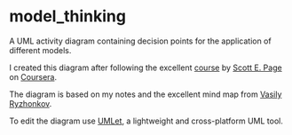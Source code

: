 model_thinking
==============

A UML activity diagram containing decision points for the application of different models.

I created this diagram after following the excellent [course](https://class.coursera.org/modelthinking-005) by [Scott E. Page](http://vserver1.cscs.lsa.umich.edu/~spage/) on [Coursera](http://http://coursera.org/).

The diagram is based on my notes and the excellent mind map from [Vasily Ryzhonkov](http://slideshare.net/VRyzhonkov/ryzhonkov-vasily-model-thinking-mind-maps-02042012).

To edit the diagram use [UMLet](http://www.umlet.com/), a lightweight and cross-platform UML tool.

